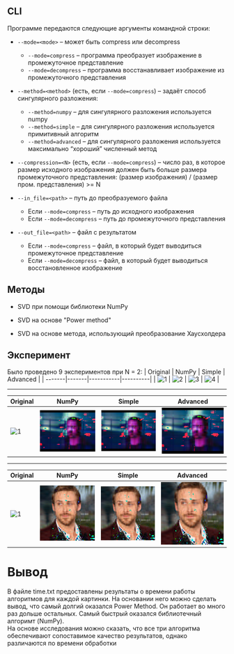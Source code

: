 ## CLI

Программе передаются следующие аргументы командной строки:

* `--mode=<mode>` – может быть compress или decompress
  * `--mode=compress` – программа преобразует изображение в промежуточное представление
  * `--mode=decompress` – программа восстанавливает изображение из промежуточного представления

* `--method=<method>` (есть, если `--mode=compress`) – задаёт способ сингулярного разложения:
  * `--method=numpy` – для сингулярного разложения используется numpy
  * `--method=simple` – для сингулярного разложения используется примитивный алгоритм
  * `--method=advanced` – для сингулярного разложения используется максимально “хороший” численный метод

* `--compression=<N>` (есть, если `--mode=compress`) – число раз, в которое размер исходного изображения должен быть
  больше размера промежуточного представления: (размер изображения) / (размер пром. представления) >= N

* `--in_file=<path>` – путь до преобразуемого файла
  * Если `--mode=compress` – путь до исходного изображения
  * Если `--mode=decompress` – путь до промежуточного представления

* `--out_file=<path>` – файл с результатом
  * Если `--mode=compress` – файл, в который будет выводиться промежуточное представление
  * Если `--mode=decompress` – файл, в который будет выводиться восстановленное изображение

## Методы

- SVD при помощи библиотеки NumPy

- SVD на основе "Power method"

- SVD на основе метода, использующий преобразование Хаусхолдера

## Эксперимент
Было проведено 9 экспериментов при N = 2:
| Original | NumPy | Simple | Advanced |
| -------|-------|-----------|----------|
| ![1](images/180х180.bmp) | ![2](images/180х180numpy.bmp) | ![3](images/180х180simple.bmp) | ![4](images/180х180advanced.bmp) | 

---------------------
| Original | NumPy | Simple | Advanced |
| -------|-------|-----------|----------|
| ![1](images/320х240.bmp) | ![2](images/320x240numpy.bmp) | ![3](images/320x240simple.bmp) | ![4](images/320x240advanced.bmp) | 

-------------

| Original | NumPy | Simple | Advanced |
| -------|-------|-----------|----------|
| ![1](images/640х640.bmp) | ![2](images/640x640numpy.bmp) | ![3](images/640x640simple.bmp) | ![4](images/640x640advanced.bmp) | 
# Вывод
В файле time.txt предоставлены результаты о времени работы алгоритмов для каждой картинки. На основании него можно сделать вывод, что самый долгий оказался Power Method. Он работает во много раз дольше остальных. Самый быстрый оказался библиотечный алгоримт (NumPy). \
На основе исследования можно сказать, что все три алгоритма обеспечивают сопоставимое качество результатов, однако различаются по времени обработки

